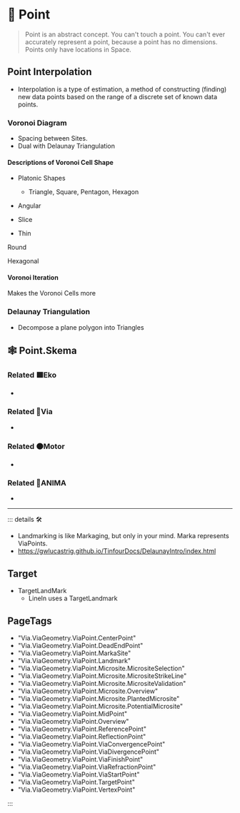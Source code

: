 # 🔻 <via>Point</via>

> Point is an abstract concept. You can't touch a point. You can't ever accurately represent a point, because a point has no dimensions. Points only have locations in Space.

## Point Interpolation

- Interpolation is a type of estimation, a method of constructing (finding) new data points based on the range of a discrete set of known data points.

### Voronoi Diagram

- Spacing between Sites.
- Dual with Delaunay Triangulation

#### Descriptions of Voronoi Cell Shape

- Platonic Shapes
    - Triangle, Square, Pentagon, Hexagon

- Angular

- Slice

- Thin

Round

Hexagonal

#### Voronoi Iteration

Makes the Voronoi Cells more

### Delaunay Triangulation

- Decompose a plane polygon into Triangles

## 🕸 Point.Skema

### Related 🟩<ekos>Eko</ekos>

-

### Related 🔻<via>Via</via>

-

### Related 🟠<motor>Motor</motor>

-

### Related 💜<anima>ANIMA</anima>

-

---

<!-- =================================================== -->
<!-- =================================================== -->
<!-- =================================================== -->
<!-- =================================================== -->
<!-- =================================================== -->
::: details 🛠

- Landmarking is like Markaging, but only in your mind. Marka represents ViaPoints.
- <https://gwlucastrig.github.io/TinfourDocs/DelaunayIntro/index.html>

## Target

- TargetLandMark
    - LineIn uses a TargetLandmark

<h2>PageTags</h2>

- "Via.ViaGeometry.ViaPoint.CenterPoint"
- "Via.ViaGeometry.ViaPoint.DeadEndPoint"
- "Via.ViaGeometry.ViaPoint.MarkaSite"
- "Via.ViaGeometry.ViaPoint.Landmark"
- "Via.ViaGeometry.ViaPoint.Microsite.MicrositeSelection"
- "Via.ViaGeometry.ViaPoint.Microsite.MicrositeStrikeLine"
- "Via.ViaGeometry.ViaPoint.Microsite.MicrositeValidation"
- "Via.ViaGeometry.ViaPoint.Microsite.Overview"
- "Via.ViaGeometry.ViaPoint.Microsite.PlantedMicrosite"
- "Via.ViaGeometry.ViaPoint.Microsite.PotentialMicrosite"
- "Via.ViaGeometry.ViaPoint.MidPoint"
- "Via.ViaGeometry.ViaPoint.Overview"
- "Via.ViaGeometry.ViaPoint.ReferencePoint"
- "Via.ViaGeometry.ViaPoint.ReflectionPoint"
- "Via.ViaGeometry.ViaPoint.ViaConvergencePoint"
- "Via.ViaGeometry.ViaPoint.ViaDivergencePoint"
- "Via.ViaGeometry.ViaPoint.ViaFinishPoint"
- "Via.ViaGeometry.ViaPoint.ViaRefractionPoint"
- "Via.ViaGeometry.ViaPoint.ViaStartPoint"
- "Via.ViaGeometry.ViaPoint.TargetPoint"
- "Via.ViaGeometry.ViaPoint.VertexPoint"

:::
